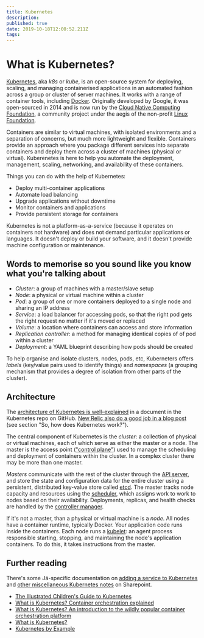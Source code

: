 ```yaml
---
title: Kubernetes
description: 
published: true
date: 2019-10-18T12:00:52.211Z
tags: 
---
```


# What is Kubernetes?

[Kubernetes](https://kubernetes.com/), aka _k8s_ or _kube_, is an open-source system for deploying, scaling, and managing containerised applications in an automated fashion across a group or cluster of server machines. It works with a range of container tools, including [Docker](https://www.docker.com/). Originally developed by Google, it was open-sourced in 2014 and is now run by the [Cloud Native Computing Foundation](https://www.cncf.io/), a community project under the aegis of the non-profit [Linux Foundation](https://www.linuxfoundation.org/).

Containers are similar to virtual machines, with isolated environments and a separation of concerns, but much more lightweight and flexible. Containers provide an approach where you package different services into separate containers and deploy them across a cluster of machines (physical or virtual). Kuberenetes is here to help you automate the deployment, management, scaling, networking, and availability of these containers.

Things you can do with the help of Kubernetes:

- Deploy multi-container applications
- Automate load balancing
- Upgrade applications without downtime
- Monitor containers and applications
- Provide persistent storage for containers

Kubernetes is not a platform-as-a-service (because it operates on containers not hardware) and does not demand particular applications or languages. It doesn't deploy or build your software, and it doesn't provide machine configuration or maintenance.

## Words to memorise so you sound like you know what you're talking about

- _Cluster_: a group of machines with a master/slave setup
- _Node_: a physical or virtual machine within a cluster
- _Pod_: a group of one or more containers deployed to a single node and sharing an IP address
- _Service_: a load balancer for accessing pods, so that the right pod gets the right request no matter if it's moved or replaced
- _Volume_: a location where containers can access and store information
- _Replication controller_: a method for managing identical copies of of pod within a cluster
- _Deployment_: a YAML blueprint describing how pods should be created

To help organise and isolate clusters, nodes, pods, etc, Kuberneters offers _labels_ (key/value pairs used to identify things) and _namespaces_ (a grouping mechanism that provides a degree of isolation from other parts of the cluster).

## Architecture

The [architecture of Kubernetes is well-explained](https://github.com/kubernetes/community/blob/master/contributors/design-proposals/architecture/architecture.md) in a document in the Kubernetes repo on GitHub. [New Relic also do a good job in a blog post](https://blog.newrelic.com/engineering/what-is-kubernetes/) (see section "So, how does Kubernetes work?").

The central component of Kubernetes is the _cluster_: a collection of physical or virtual machines, each of which serve as either the master or a node. The master is the access point (["control plane"](https://en.wikipedia.org/wiki/Control_plane)) used to manage the scheduling and deployment of containers within the cluster. In a complex cluster there may be more than one master.

_Masters_ communicate with the rest of the cluster through the [API server](https://kubernetes.io/docs/reference/command-line-tools-reference/kube-apiserver/), and store the state and configuration data for the entire cluster using a persistent, distributed key-value store called [etcd](https://github.com/etcd-io/etcd). The master tracks node capacity and resources using the [scheduler](https://kubernetes.io/docs/reference/command-line-tools-reference/kube-scheduler/), which assigns work to work to nodes based on their availability. Deployments, replicas, and health checks are handled by the [controller manager](https://kubernetes.io/docs/reference/command-line-tools-reference/kube-controller-manager/).

If it's not a master, than a physical or virtual machine is a _node_. All nodes have a container runtime, typically Docker. Your application code runs inside the containers. Each node runs a [kubelet](https://kubernetes.io/docs/reference/command-line-tools-reference/kubelet/): an agent process responsible starting, stopping, and maintaining the node's application containers. To do this, it takes instructions from the master.

## Further reading

There's some Já-specific documentation on [adding a service to Kubernetes](https://jahf.sharepoint.com/sites/taeknisvid/knowledgebase/Add%20service%20to%20Kubernetes.aspx) and [other miscellaneous Kubernetes notes](https://jahf.sharepoint.com/sites/taeknisvid/knowledgebase/Kubernetes%20notes.aspx) on Sharepoint.

- [The Illustrated Children's Guide to Kubernetes](https://cdn.chrisshort.net/The-Illustrated-Childrens-Guide-to-Kubernetes.pdf)
- [What is Kubernetes? Container orchestration explained](https://www.infoworld.com/article/3268073/kubernetes/what-is-kubernetes-container-orchestration-explained.html)
- [What is Kubernetes? An introduction to the wildly popular container orchestration platform](https://blog.newrelic.com/engineering/what-is-kubernetes/)
- [What is Kubernetes?](https://www.redhat.com/en/topics/containers/what-is-kubernetes)
- [Kubernetes by Example](http://kubernetesbyexample.com/)
